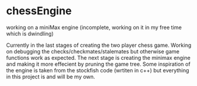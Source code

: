 # chessEngine
working on a miniMax engine (incomplete, working on it in my free time which is dwindling)

Currently in the last stages of creating the two player chess game. Working on debugging the checks/checkmates/stalemates but otherwise game functions work as expected. The next stage is creating the minimax engine and making it more effecient by pruning the game tree. Some inspiration of the engine is taken from the stockfish code (wrtiten in c++) but everything in this project is and will be my own.
